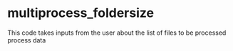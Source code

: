 # multiprocess_foldersize

This code takes inputs from the user about the list of files to be processed process data
